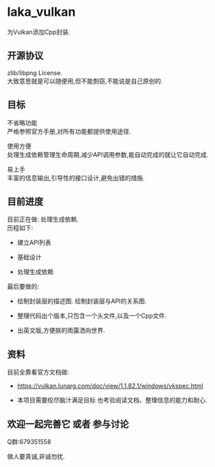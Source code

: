 laka_vulkan
==== 

为Vulkan添加Cpp封装.

## 开源协议

zlib/libpng License.</br>
大致意思就是可以随便用,但不能剽窃,不能说是自己原创的.

## 目标

不省略功能</br>
        严格参照官方手册,对所有功能都提供使用途径.

使用方便</br>
        处理生成依赖管理生命周期,减少API调用参数,能自动完成的就让它自动完成.

易上手</br>
        丰富的信息输出,引导性的接口设计,避免出错的措施.

## 目前进度

目前正在做: 处理生成依赖.</br>
历程如下:

*    建立API列表 

*    基础设计

*    处理生成依赖

最后要做的:

*    绘制封装层的描述图. 绘制封装层与API的关系图.

*    整理代码出个版本,只包含一个头文件,以及一个Cpp文件.

*    出英文版,方便朕的雨露洒向世界.

## 资料

目前全靠看官方文档做:

* https://vulkan.lunarg.com/doc/view/1.1.82.1/windows/vkspec.html

* 本项目需要绞尽脑汁满足目标 也考验阅读文档、整理信息的能力和耐心.

## 欢迎一起完善它 或者 参与讨论

Q群:679351558

做人要真诚,非诚勿扰.
